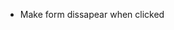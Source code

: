 <!-- - Create the basic form with a position absolute and display none by default -->

<!-- - Give relative position to the body, and absolute to the form -->

<!-- - Place it in the middle of the page, still with no display -->

<!-- - Change function whenever add new book is pressed to change the display of the form -->

<!-- - Read on functionality of button forms  -->

- Make form dissapear when clicked

